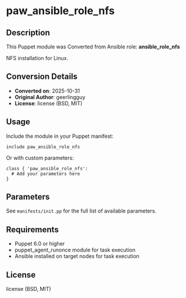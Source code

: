 # paw_ansible_role_nfs

## Description

This Puppet module was Converted from Ansible role: **ansible_role_nfs**

NFS installation for Linux.

## Conversion Details

- **Converted on**: 2025-10-31
- **Original Author**: geerlingguy
- **License**: license (BSD, MIT)

## Usage

Include the module in your Puppet manifest:

```puppet
include paw_ansible_role_nfs
```

Or with custom parameters:

```puppet
class { 'paw_ansible_role_nfs':
  # Add your parameters here
}
```

## Parameters

See `manifests/init.pp` for the full list of available parameters.

## Requirements

- Puppet 6.0 or higher
- puppet_agent_runonce module for task execution
- Ansible installed on target nodes for task execution

## License

license (BSD, MIT)
